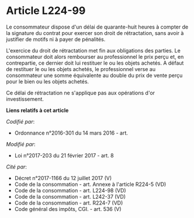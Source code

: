 # Article L224-99

Le consommateur dispose d'un délai de quarante-huit heures à compter de la signature du contrat pour exercer son droit de
rétractation, sans avoir à justifier de motifs ni à payer de pénalités. 

L'exercice du droit de rétractation met fin aux obligations des parties. Le consommateur doit alors rembourser au
professionnel le prix perçu et, en contrepartie, ce dernier doit lui restituer le ou les objets achetés. A défaut de
restituer le ou les objets achetés, le professionnel verse au consommateur une somme équivalente au double du prix de vente
perçu pour le bien ou les objets achetés. 

Ce délai de rétractation ne s'applique pas aux opérations d'or investissement.

**Liens relatifs à cet article**

_Codifié par_:

  - Ordonnance n°2016-301 du 14 mars 2016 - art.

_Modifié par_:

  - Loi n°2017-203 du 21 février 2017 - art. 8

_Cité par_:

  - Décret n°2017-1166 du 12 juillet 2017 (V)
  - Code de la consommation - art. Annexe à l'article R224-5 (VD)
  - Code de la consommation - art. L224-98 (VD)
  - Code de la consommation - art. L242-37 (VD)
  - Code de la consommation - art. R224-7 (VD)
  - Code général des impôts, CGI. - art. 536 (V)
